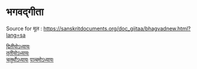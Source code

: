 # भगवद्गीता 

Source for मूल : https://sanskritdocuments.org/doc_giitaa/bhagvadnew.html?lang=sa

[द्वितीयोऽध्यायः](https://github.com/aniruddha753/bhagavadgeeta/blob/master/%E0%A4%A6%E0%A5%8D%E0%A4%B5%E0%A4%BF%E0%A4%A4%E0%A5%80%E0%A4%AF%E0%A5%8B%E0%A4%A7%E0%A5%8D%E0%A4%AF%E0%A4%BE%E0%A4%AF%E0%A4%83.md)  
[तृतीयोऽध्यायः](https://github.com/aniruddha753/bhagavadgeeta/blob/master/%E0%A4%A4%E0%A5%83%E0%A4%A4%E0%A5%80%E0%A4%AF%E0%A5%8B%E0%A4%A7%E0%A5%8D%E0%A4%AF%E0%A4%BE%E0%A4%AF%E0%A4%83.md)  
[चतुर्थोऽध्यायः](https://github.com/aniruddha753/bhagavadgeeta/blob/master/%E0%A4%9A%E0%A4%A4%E0%A5%81%E0%A4%B0%E0%A5%8D%E0%A4%A5%E0%A5%8B%E0%A4%A7%E0%A5%8D%E0%A4%AF%E0%A4%BE%E0%A4%AF%E0%A4%83.md)
[पञ्चमोऽध्यायः](https://github.com/aniruddha753/bhagavadgeeta/blob/master/%E0%A4%AA%E0%A4%9E%E0%A5%8D%E0%A4%9A%E0%A4%AE%E0%A5%8B%E0%A4%BD%E0%A4%A7%E0%A5%8D%E0%A4%AF%E0%A4%BE%E0%A4%AF%E0%A4%83.md)

